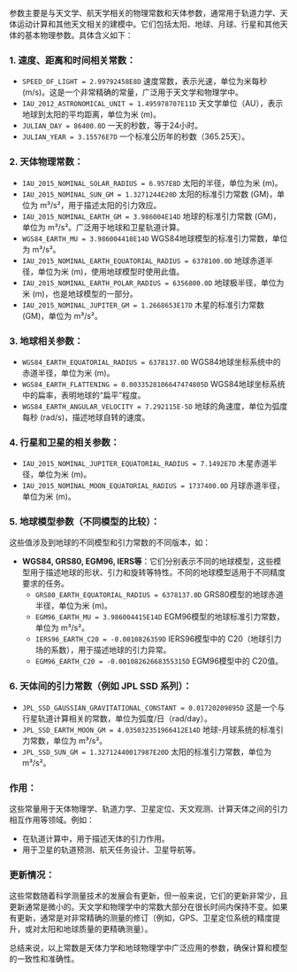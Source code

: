 参数主要是与天文学、航天学相关的物理常数和天体参数，通常用于轨道力学、天体运动计算和其他天文相关的建模中。它们包括太阳、地球、月球、行星和其他天体的基本物理参数。具体含义如下：

### 1. **速度、距离和时间相关常数：**

- `SPEED_OF_LIGHT = 2.99792458E8D`
   速度常数，表示光速，单位为米每秒 (m/s)。这是一个非常精确的常量，广泛用于天文学和物理学中。
- `IAU_2012_ASTRONOMICAL_UNIT = 1.495978707E11D`
   天文学单位（AU），表示地球到太阳的平均距离，单位为米 (m)。
- `JULIAN_DAY = 86400.0D`
   一天的秒数，等于24小时。
- `JULIAN_YEAR = 3.15576E7D`
   一个标准公历年的秒数（365.25天）。

### 2. **天体物理常数：**

- `IAU_2015_NOMINAL_SOLAR_RADIUS = 6.957E8D`
   太阳的半径，单位为米 (m)。
- `IAU_2015_NOMINAL_SUN_GM = 1.3271244E20D`
   太阳的标准引力常数 (GM)，单位为 m³/s²，用于描述太阳的引力效应。
- `IAU_2015_NOMINAL_EARTH_GM = 3.986004E14D`
   地球的标准引力常数 (GM)，单位为 m³/s²。广泛用于地球和卫星轨道计算。
- `WGS84_EARTH_MU = 3.986004418E14D`
   WGS84地球模型的标准引力常数，单位为 m³/s²。
- `IAU_2015_NOMINAL_EARTH_EQUATORIAL_RADIUS = 6378100.0D`
   地球赤道半径，单位为米 (m)，使用地球模型时使用此值。
- `IAU_2015_NOMINAL_EARTH_POLAR_RADIUS = 6356800.0D`
   地球极半径，单位为米 (m)，也是地球模型的一部分。
- `IAU_2015_NOMINAL_JUPITER_GM = 1.2668653E17D`
   木星的标准引力常数 (GM)，单位为 m³/s²。

### 3. **地球相关参数：**

- `WGS84_EARTH_EQUATORIAL_RADIUS = 6378137.0D`
   WGS84地球坐标系统中的赤道半径，单位为米 (m)。
- `WGS84_EARTH_FLATTENING = 0.0033528106647474805D`
   WGS84地球坐标系统中的扁率，表明地球的“扁平”程度。
- `WGS84_EARTH_ANGULAR_VELOCITY = 7.292115E-5D`
   地球的角速度，单位为弧度每秒 (rad/s)，描述地球自转的速度。

### 4. **行星和卫星的相关参数：**

- `IAU_2015_NOMINAL_JUPITER_EQUATORIAL_RADIUS = 7.1492E7D`
   木星赤道半径，单位为米 (m)。
- `IAU_2015_NOMINAL_MOON_EQUATORIAL_RADIUS = 1737400.0D`
   月球赤道半径，单位为米 (m)。

### 5. **地球模型参数（不同模型的比较）：**

这些值涉及到地球的不同模型和引力常数的不同版本，如：

- **WGS84, GRS80, EGM96, IERS等**：它们分别表示不同的地球模型，这些模型用于描述地球的形状、引力和旋转等特性。不同的地球模型适用于不同精度要求的任务。
  - `GRS80_EARTH_EQUATORIAL_RADIUS = 6378137.0D`
     GRS80模型的地球赤道半径，单位为米 (m)。
  - `EGM96_EARTH_MU = 3.986004415E14D`
     EGM96模型的地球标准引力常数，单位为 m³/s²。
  - `IERS96_EARTH_C20 = -0.0010826359D`
     IERS96模型中的 C20（地球引力场的系数），用于描述地球的引力异常。
  - `EGM96_EARTH_C20 = -0.00108262668355315D`
     EGM96模型中的 C20值。

### 6. **天体间的引力常数（例如 JPL SSD 系列）：**

- `JPL_SSD_GAUSSIAN_GRAVITATIONAL_CONSTANT = 0.01720209895D`
   这是一个与行星轨道计算相关的常数，单位为弧度/日（rad/day）。
- `JPL_SSD_EARTH_MOON_GM = 4.035032351966412E14D`
   地球-月球系统的标准引力常数，单位为 m³/s²。
- `JPL_SSD_SUN_GM = 1.32712440017987E20D`
   太阳的标准引力常数，单位为 m³/s²。

### 作用：

这些常量用于天体物理学、轨道力学、卫星定位、天文观测、计算天体之间的引力相互作用等领域。例如：

- 在轨道计算中，用于描述天体的引力作用。
- 用于卫星的轨道预测、航天任务设计、卫星导航等。

### 更新情况：

这些常数随着科学测量技术的发展会有更新，但一般来说，它们的更新非常少，且更新通常是微小的。天文学和物理学中的常数大部分在很长时间内保持不变。如果有更新，通常是对非常精确的测量的修订（例如，GPS、卫星定位系统的精度提升，或对太阳和地球质量的更精确测量）。

总结来说，以上常数是天体力学和地球物理学中广泛应用的参数，确保计算和模型的一致性和准确性。